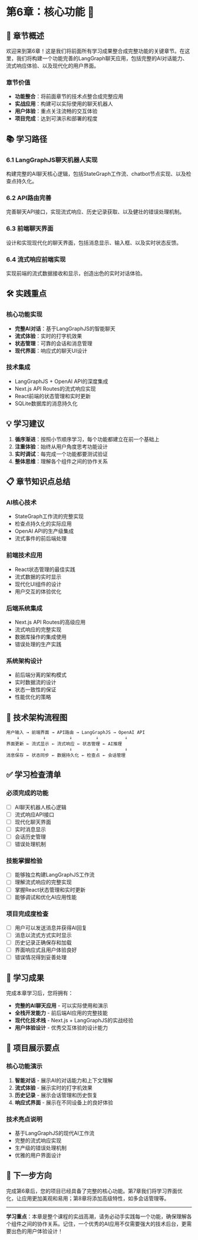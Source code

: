 # 第6章：核心功能 🔧

## 🎯 章节概述

欢迎来到第6章！这是我们将前面所有学习成果整合成完整功能的关键章节。在这里，我们将构建一个功能完善的LangGraph聊天应用，包括完整的AI对话能力、流式响应体验、以及现代化的用户界面。

### 章节价值
- **功能整合**：将前面章节的技术点整合成完整应用
- **实战应用**：构建可以实际使用的聊天机器人
- **用户体验**：重点关注流畅的交互体验
- **项目完成**：达到可演示和部署的程度

## 📚 学习路径

### 6.1 LangGraphJS聊天机器人实现
构建完整的AI聊天核心逻辑，包括StateGraph工作流、chatbot节点实现、以及检查点持久化。

### 6.2 API路由完善
完善聊天API接口，实现流式响应、历史记录获取、以及健壮的错误处理机制。

### 6.3 前端聊天界面
设计和实现现代化的聊天界面，包括消息显示、输入框、以及实时状态反馈。

### 6.4 流式响应前端实现
实现前端的流式数据接收和显示，创造出色的实时对话体验。

## 🛠️ 实践重点

### 核心功能实现
- **完整AI对话**：基于LangGraphJS的智能聊天
- **流式体验**：实时的打字机效果
- **状态管理**：可靠的会话和消息管理
- **现代界面**：响应式的聊天UI设计

### 技术集成
- LangGraphJS + OpenAI API的深度集成
- Next.js API Routes的流式响应实现
- React前端的状态管理和实时更新
- SQLite数据库的消息持久化

## 💡 学习建议

1. **循序渐进**：按照小节顺序学习，每个功能都建立在前一个基础上
2. **注重体验**：始终从用户角度思考功能设计
3. **实时调试**：每完成一个功能都要测试验证
4. **整体思维**：理解各个组件之间的协作关系

## 📋 章节知识点总结

### AI核心技术
- StateGraph工作流的完整实现
- 检查点持久化的实际应用
- OpenAI API的生产级集成
- 流式事件的前后端处理

### 前端技术应用
- React状态管理的最佳实践
- 流式数据的实时显示
- 现代化UI组件的设计
- 用户交互的体验优化

### 后端系统集成
- Next.js API Routes的高级应用
- 流式响应的完整实现
- 数据库操作的集成使用
- 错误处理的生产实践

### 系统架构设计
- 前后端分离的架构模式
- 实时数据流的设计
- 状态一致性的保证
- 性能优化的策略

## 🔗 技术架构流程图

```
用户输入 → 前端界面 → API路由 → LangGraphJS → OpenAI API
    ↓         ↓         ↓         ↓          ↓
界面更新 ← 流式显示 ← 流式响应 ← 状态管理 ← AI推理
    ↓         ↓         ↓         ↓          ↓
消息保存 ← 状态同步 ← 数据持久化 ← 检查点 ← 会话管理
```

## ✅ 学习检查清单

### 必须完成的功能
- [ ] AI聊天机器人核心逻辑
- [ ] 流式响应API接口
- [ ] 现代化聊天界面
- [ ] 实时消息显示
- [ ] 会话历史管理
- [ ] 错误处理机制

### 技能掌握检验
- [ ] 能够独立构建LangGraphJS工作流
- [ ] 理解流式响应的完整实现
- [ ] 掌握React状态管理和实时更新
- [ ] 能够调试和优化AI应用性能

### 项目完成度检查
- [ ] 用户可以发送消息并获得AI回复
- [ ] 消息以流式方式实时显示
- [ ] 历史记录正确保存和加载
- [ ] 界面响应式且用户体验良好
- [ ] 错误情况得到妥善处理

## 🚀 学习成果

完成本章学习后，您将拥有：
- **完整的AI聊天应用** - 可以实际使用和演示
- **全栈开发能力** - 前后端AI应用的完整技能
- **现代化技术栈** - Next.js + LangGraphJS的实战经验
- **用户体验设计** - 优秀交互体验的设计能力

## 🌟 项目展示要点

### 核心功能演示
1. **智能对话** - 展示AI的对话能力和上下文理解
2. **流式体验** - 展示实时的打字机效果
3. **历史记录** - 展示会话管理和历史恢复
4. **响应式界面** - 展示在不同设备上的良好体验

### 技术亮点说明
- 基于LangGraphJS的现代AI工作流
- 完整的流式响应实现
- 生产级的错误处理机制
- 优雅的用户界面设计

## 🔮 下一步方向

完成第6章后，您的项目已经具备了完整的核心功能。第7章我们将学习界面优化，让应用更加美观和易用；第8章将添加高级特性，如多会话管理等。

---

**学习重点**：本章是整个课程的实战高潮，请务必动手实践每一个功能，确保理解各个组件之间的协作关系。记住，一个优秀的AI应用不仅需要强大的技术后台，更需要出色的用户体验设计！

